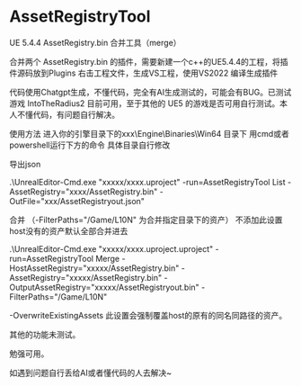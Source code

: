 # AssetRegistryTool
UE 5.4.4 AssetRegistry.bin 合并工具（merge）

合并两个 AssetRegistry.bin 的插件，需要新建一个c++的UE5.4.4的工程，将插件源码放到Plugins 右击工程文件，生成VS工程，使用VS2022 编译生成插件

代码使用Chatgpt生成，不懂代码，完全有AI生成测试的，可能会有BUG。已测试游戏 IntoTheRadius2 目前可用，至于其他的 UE5 的游戏是否可用自行测试。本人不懂代码，有问题自行解决。

使用方法 
进入你的引擎目录下的xxx\Engine\Binaries\Win64 目录下 用cmd或者powershell运行下方的命令 具体目录自行修改



导出json

.\UnrealEditor-Cmd.exe  "xxxxx/xxxx.uproject" -run=AssetRegistryTool List -AssetRegistry="xxxx/AssetRegistry.bin"  -OutFile="xxx/AssetRegistryout.json" 




合并  （-FilterPaths="/Game/L10N" 为合并指定目录下的资产） 不添加此设置 host没有的资产默认全部合并进去

.\UnrealEditor-Cmd.exe  "xxxxx/xxxx.uproject.uproject" -run=AssetRegistryTool Merge  -HostAssetRegistry="xxxxx/AssetRegistry.bin" -AssetRegistry="xxxxx/AssetRegistry.bin"   -OutputAssetRegistry="xxxxx/AssetRegistryout.bin"  -FilterPaths="/Game/L10N" 




-OverwriteExistingAssets 此设置会强制覆盖host的原有的同名同路径的资产。

其他的功能未测试。

勉强可用。

如遇到问题自行丢给AI或者懂代码的人去解决~
